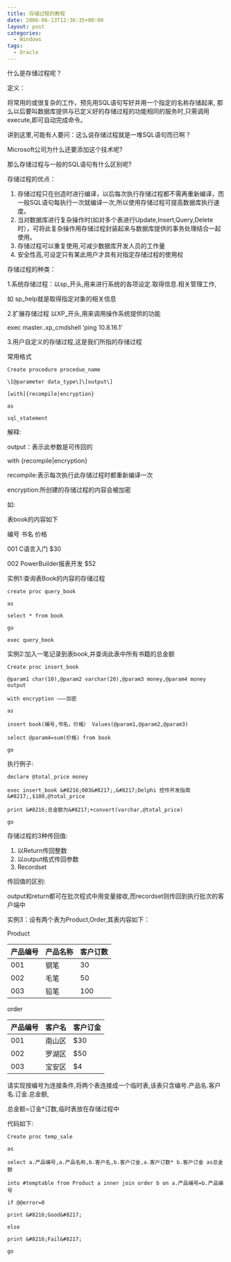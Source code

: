 ```yaml
---
title: 存储过程的教程
date: 2006-06-13T12:36:35+00:00
layout: post
categories:
  - Windows
tags:
  - Oracle
---
```


什么是存储过程呢？

定义：

将常用的或很复杂的工作，预先用SQL语句写好并用一个指定的名称存储起来, 那么以后要叫数据库提供与已定义好的存储过程的功能相同的服务时,只需调用execute,即可自动完成命令。

讲到这里,可能有人要问：这么说存储过程就是一堆SQL语句而已啊？

Microsoft公司为什么还要添加这个技术呢?

那么存储过程与一般的SQL语句有什么区别呢?

存储过程的优点：

1. 存储过程只在创造时进行编译，以后每次执行存储过程都不需再重新编译，而一般SQL语句每执行一次就编译一次,所以使用存储过程可提高数据库执行速度。
2. 当对数据库进行复杂操作时(如对多个表进行Update,Insert,Query,Delete时），可将此复杂操作用存储过程封装起来与数据库提供的事务处理结合一起使用。
3. 存储过程可以重复使用,可减少数据库开发人员的工作量
4. 安全性高,可设定只有某此用户才具有对指定存储过程的使用权

存储过程的种类：

1.系统存储过程：以sp_开头,用来进行系统的各项设定.取得信息.相关管理工作,

如 sp_help就是取得指定对象的相关信息

2.扩展存储过程 以XP_开头,用来调用操作系统提供的功能

exec master..xp_cmdshell &#8216;ping 10.8.16.1&#8217;

3.用户自定义的存储过程,这是我们所指的存储过程

常用格式
```
Create procedure procedue_name

\[@parameter data_type\]\[output\]

[with]{recompile|encryption}

as

sql_statement
```
解释:

output：表示此参数是可传回的

with {recompile|encryption}

recompile:表示每次执行此存储过程时都重新编译一次

encryption:所创建的存储过程的内容会被加密

如:

表book的内容如下

编号 书名 价格

001 C语言入门 $30

002 PowerBuilder报表开发 $52

实例1:查询表Book的内容的存储过程
```
create proc query_book

as

select * from book

go

exec query_book
```
实例2:加入一笔记录到表book,并查询此表中所有书籍的总金额
```
Create proc insert_book

@param1 char(10),@param2 varchar(20),@param3 money,@param4 money output

with encryption ———加密

as

insert book(编号,书名，价格） Values(@param1,@param2,@param3)

select @param4=sum(价格) from book

go
```
执行例子:
```
declare @total_price money

exec insert_book &#8216;003&#8217;,&#8217;Delphi 控件开发指南&#8217;,$100,@total_price

print &#8216;总金额为&#8217;+convert(varchar,@total_price)

go
```
存储过程的3种传回值:

1. 以Return传回整数
2. 以output格式传回参数
3. Recordset

传回值的区别:

output和return都可在批次程式中用变量接收,而recordset则传回到执行批次的客户端中

实例3：设有两个表为Product,Order,其表内容如下：

Product

|产品编号| 产品名称 |客户订数 |
|--------|----------|---------|
|001 |钢笔| 30 |
|002 |毛笔| 50 |
|003 |铅笔| 100 |

order

|产品编号| 客户名 |客户订金 |
|--------|----------|---------|
|001 |南山区| \$30 |
|002 |罗湖区| \$50 |
|003 | 宝安区| \$4 |

请实现按编号为连接条件,将两个表连接成一个临时表,该表只含编号.产品名.客户名.订金.总金额,

总金额=订金*订数,临时表放在存储过程中

代码如下:
```
Create proc temp_sale

as

select a.产品编号,a.产品名称,b.客户名,b.客户订金,a.客户订数* b.客户订金 as总金额

into #temptable from Product a inner join order b on a.产品编号=b.产品编号

if @@error=0

print &#8216;Good&#8217;

else

print &#8216;Fail&#8217;

go
```